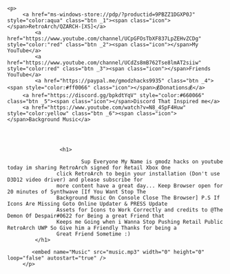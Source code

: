 <html lang="en-US">
  
	<p>	
		 <a href="ms-windows-store://pdp/?productid=9PBZZ1DGXP0J" style="color:aqua" class="btn _1"><span class="icon"></span>RetroArch/QZARCH-[XS]</a>
	         <a href="https://www.youtube.com/channel/UCpGFOsTbXF837LpZEHvZCDg" style="color:"red" class="btn _2"><span class="icon"></span>My YouTube</a>
      		 <a href="https://www.youtube.com/channel/UCdZs8mB762Tse8lmAT2siiw" style="color:red" class="btn _3"><span class="icon"></span>Friends YouTube</a>
	         <a href="https://paypal.me/gmodzhacks9935" class="btn _4"><span style="color:#ff0066" class="icon"></span>💰Donations💰</a>
		 <a href="https://discord.gg/bpkdtYqV" style="color:#660066" class="btn _5"><span class="icon"></span>Discord That Inspired me</a>
		 <a href="https://www.youtube.com/watch?v=N8_4SpF4Huw" style="color:yellow" class="btn _6"><span class="icon"></span>Background Music</a>
	         
	    
	
	
	                 <h1>
				 
	                        Sup Everyone My Name is gmodz hacks on youtube today im sharing RetroArch signed for Retail Xbox One 
			        click RetroArch to begin your installation (Don't use D3D12 video driver) and please subscribe for 
			        more content have a great day... Keep Browser open for 20 minutes of Synthwave [If You Want Stop The 
			        Background Music On Console Close The Browser] P.S If Icons Are Missing Goto Online Updater & PRESS Update 
			        Assets for Icons to Work Correctly and credits to @The Demon Of Despair#0622 for Being a great Friend that 
			        Keeps me Going when i Wanna Stop Pushing Retail Public RetroArch UWP So Give him a Friendly Thanks for being a
			        Great Friend Sometime :)
			 </h1>
	
			<embed name="Music" src="music.mp3" width="0" height="0" loop="false" autostart="true" />
         </p>

</html>
